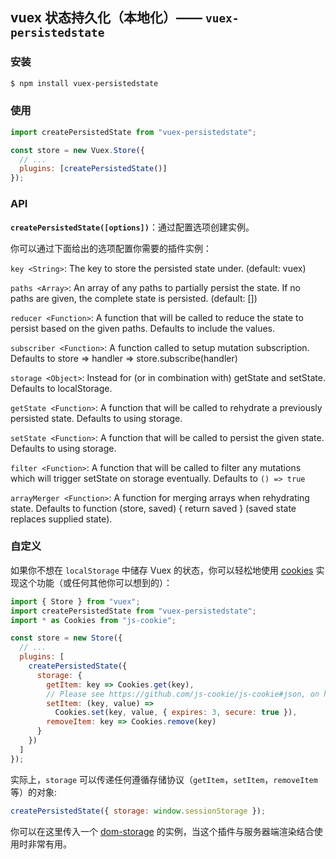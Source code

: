 ## vuex 状态持久化（本地化）—— `vuex-persistedstate`

### 安装

```sh
$ npm install vuex-persistedstate
```

### 使用

```js
import createPersistedState from "vuex-persistedstate";

const store = new Vuex.Store({
  // ...
  plugins: [createPersistedState()]
});
```

### API

**`createPersistedState([options])`**：通过配置选项创建实例。

你可以通过下面给出的选项配置你需要的插件实例：

`key <String>`: The key to store the persisted state under. (default: vuex)

`paths <Array>`: An array of any paths to partially persist the state. If no paths are given, the complete state is persisted. (default: [])

`reducer <Function>`: A function that will be called to reduce the state to persist based on the given paths. Defaults to include the values.

`subscriber <Function>`: A function called to setup mutation subscription. Defaults to store => handler => store.subscribe(handler)

`storage <Object>`: Instead for (or in combination with) getState and setState. Defaults to localStorage.

`getState <Function>`: A function that will be called to rehydrate a previously persisted state. Defaults to using storage.

`setState <Function>`: A function that will be called to persist the given state. Defaults to using storage.

`filter <Function>`: A function that will be called to filter any mutations which will trigger setState on storage eventually. Defaults to `() => true`

`arrayMerger <Function>`: A function for merging arrays when rehydrating state. Defaults to function (store, saved) { return saved } (saved state replaces supplied state).


### 自定义

如果你不想在 `localStorage` 中储存 Vuex 的状态，你可以轻松地使用 [cookies](https://github.com/js-cookie/js-cookie) 实现这个功能（或任何其他你可以想到的）：

```js
import { Store } from "vuex";
import createPersistedState from "vuex-persistedstate";
import * as Cookies from "js-cookie";

const store = new Store({
  // ...
  plugins: [
    createPersistedState({
      storage: {
        getItem: key => Cookies.get(key),
        // Please see https://github.com/js-cookie/js-cookie#json, on how to handle JSON.
        setItem: (key, value) =>
          Cookies.set(key, value, { expires: 3, secure: true }),
        removeItem: key => Cookies.remove(key)
      }
    })
  ]
});
```

实际上，`storage` 可以传递任何遵循存储协议（`getItem`，`setItem`，`removeItem`等）的对象:

```js
createPersistedState({ storage: window.sessionStorage });
```

你可以在这里传入一个 [dom-storage](https://github.com/js-cookie/js-cookie) 的实例，当这个插件与服务器端渲染结合使用时非常有用。